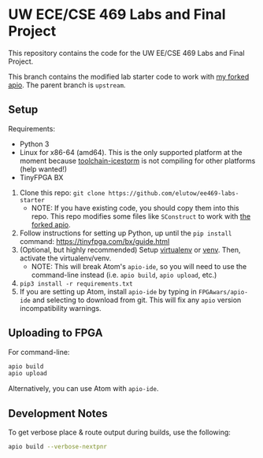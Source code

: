 # UW ECE/CSE 469 Labs and Final Project

This repository contains the code for the UW EE/CSE 469 Labs and Final Project.

This branch contains the modified lab starter code to work with [my forked apio](https://github.com/elutow/apio). The parent branch is `upstream`.

## Setup

Requirements:

* Python 3
* Linux for x86-64 (amd64). This is the only supported platform at the moment because [toolchain-icestorm](https://github.com/elutow/toolchain-icestorm) is not compiling for other platforms (help wanted!)
* TinyFPGA BX

1. Clone this repo: `git clone https://github.com/elutow/ee469-labs-starter`
	* NOTE: If you have existing code, you should copy them into this repo. This repo modifies some files like `SConstruct` to work with [the forked apio](https://github.com/elutow/apio).
2. Follow instructions for setting up Python, up until the `pip install` command: https://tinyfpga.com/bx/guide.html
3. (Optional, but highly recommended) Setup [virtualenv](https://virtualenv.pypa.io/en/latest/) or [venv](https://docs.python.org/3/library/venv.html). Then, activate the virtualenv/venv.
	* NOTE: This will break Atom's `apio-ide`, so you will need to use the command-line instead (i.e. `apio build`, `apio upload`, etc.)
4. `pip3 install -r requirements.txt`
5. If you are setting up Atom, install `apio-ide` by typing in `FPGAwars/apio-ide` and selecting to download from git. This will fix any `apio` version incompatibility warnings.

## Uploading to FPGA

For command-line:

```sh
apio build
apio upload
```

Alternatively, you can use Atom with `apio-ide`.

## Development Notes

To get verbose place & route output during builds, use the following:

```sh
apio build --verbose-nextpnr
```
